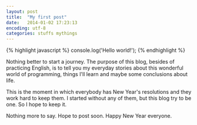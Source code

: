 ```yaml
---
layout: post
title:  "My first post"
date:   2014-01-02 17:23:13
encoding: utf-8
categories: stuffs mythings
---
```


{% highlight javascript %}
	console.log('Hello world!');
{% endhighlight %}

Nothing better to start a journey. The purpose of this blog, besides of practicing English,  is to tell you my everyday stories about this wonderful world of programming, things I'll learn and maybe some conclusions about life.

This is the moment in which everybody has New Year's resolutions and they work hard to keep them. I started without any of them, but this blog try to be one. So I hope to keep it.

Nothing more to say. Hope to post soon. Happy New Year everyone.

